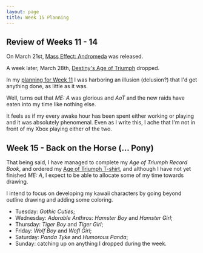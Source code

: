 ```yaml
---
layout: page
title: Week 15 Planning
---
```


## Review of Weeks 11 - 14

On March 21st, [Mass Effect: Andromeda](https://www.masseffect.com) was released.

A week later, March 28th, [Destiny's Age of Triumph][AoT] dropped.

In my [planning for Week 11](/2017/week_11_planning) I was harboring
an illusion (delusion?) that I'd get anything done, as little as it was.

Well, turns out that *ME: A* was glorious and *AoT* and the new raids
have eaten into my time like nothing else.

It feels as if my every awake hour has been spent either working or
playing and it was absolutely phenomenal. Even as I write this, I ache
that I'm not in front of my Xbox playing either of the two.

## Week 15 - Back on the Horse (... Pony)

That being said, I have managed to complete my *Age of Triumph Record Book*,
and ordered my [Age of Triumph T-shirt][AOTShirt], and although I have not yet
finished *ME: A*, I expect to be able to allocate some of my time towards
drawing.

I intend to focus on developing my kawaii characters by going beyond outline
drawing and adding some coloring.

* Tuesday: *Gothic Cuties*;
* Wednesday: *Adorable Anthros: Hamster Boy* and *Hamster Girl*;
* Thursday: *Tiger Boy* and *Tiger Girl*;
* Friday: *Wolf Boy* and *Wofl Girl*;
* Saturday: *Panda Tyke* and *Humorous Panda*;
* Sunday: catching up on anything I dropped during the week.


[AoT]: https://www.bungie.net/en/pub/AgeOfTriumph
[AOTShirt]: https://bungiestore.com/collections/age-of-triumph/products/age-of-triumph-t-shirt